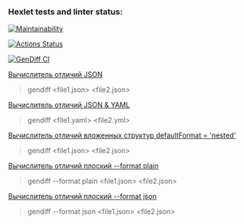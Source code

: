 ### Hexlet tests and linter status:

[![Maintainability](https://api.codeclimate.com/v1/badges/e6187ec6a2658be0d04b/maintainability)](https://codeclimate.com/github/ruslanmust/frontend-project-lvl2/maintainability)

[![Actions Status](https://github.com/ruslanmust/frontend-project-lvl2/workflows/hexlet-check/badge.svg)](https://github.com/ruslanmust/frontend-project-lvl2/actions)

[![GenDiff CI](https://github.com/ruslanmust/frontend-project-lvl2/actions/workflows/my_actions.yml/badge.svg)](https://github.com/ruslanmust/frontend-project-lvl2/actions)

[Вычислитель отличий JSON](https://asciinema.org/a/FnldQwDEXqnlOIRBJbR5CSiLZ) 
>gendiff <file1.json> <file2.json>

[Вычислитель отличий JSON & YAML](https://asciinema.org/a/NmojJEFpWBs94WZcURj4MucZI)
>gendiff <file1.yaml> <file2.yml>

[Вычислитель отличий вложенных структур defaultFormat = 'nested'](https://asciinema.org/a/cXlm2THvwgnp2ALYkypagMKO2)
>gendiff <file1.json> <file2.json>

[Вычислитель отличий плоский --format plain](https://asciinema.org/a/Pu5h4oMs2xL6G4AfdURTQU5o9)
>gendiff --format plain <file1.json> <file2.json>

[Вычислитель отличий плоский --format json](https://asciinema.org/a/ZwNXRgLwxVGM0eViiSop6eh5Z)
>gendiff --format json <file1.json> <file2.json>

